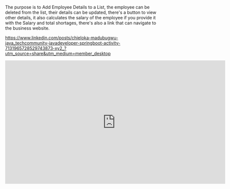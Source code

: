 The purpose is to Add Employee Details to a List, the employee can be deleted from the list, their details can be updated, there's a button to view other details, it also calculates the salary of the employee if you provide it with the Salary and total shortages, there's also a link that can navigate to the business website.            

https://www.linkedin.com/posts/chieloka-madubugwu-java_techcommunity-javadeveloper-springboot-activity-7131965728529743873-xy2_?utm_source=share&utm_medium=member_desktop

<iframe src="https://www.linkedin.com/embed/feed/update/urn:li:ugcPost:7131965712205553664?compact=1" height="399" width="710" frameborder="0" allowfullscreen="" title="Embedded post"></iframe>
